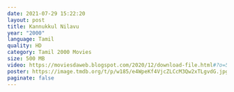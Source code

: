 ```yaml
---
date: 2021-07-29 15:22:20
layout: post
title: Kannukkul Nilavu
year: "2000"
language: Tamil
quality: HD
category: Tamil 2000 Movies
size: 500 MB
video: https://moviesdaweb.blogspot.com/2020/12/download-file.html#?o=55199c82058f2f18e1af8b70c95a53104db88c47978baf5d772d1e948248161eea26a889baca95a14a654d1beab6010142d666e7b9cdebfd3fbeecc8b322d37287ad001963971f5e8d16544e8ff29dade5ed4a6b96fd9ee97551c1fa8c873ae5ce6fd73fd393c519c5efbfd826d953bc6e7028a880688252e6c36359a5e8403e017fee27aa0c4a8e34e0d76aad6d2b718c91aeda844a744f1879a1ca2ce7cb8992cb835ea3eb7f7493bd312082330aee5bc5168fa6a32327
poster: https://image.tmdb.org/t/p/w185/e4WpeKf4VjcZLCcM3Qw2xTLgvdG.jpg
paginate: false
---
```


